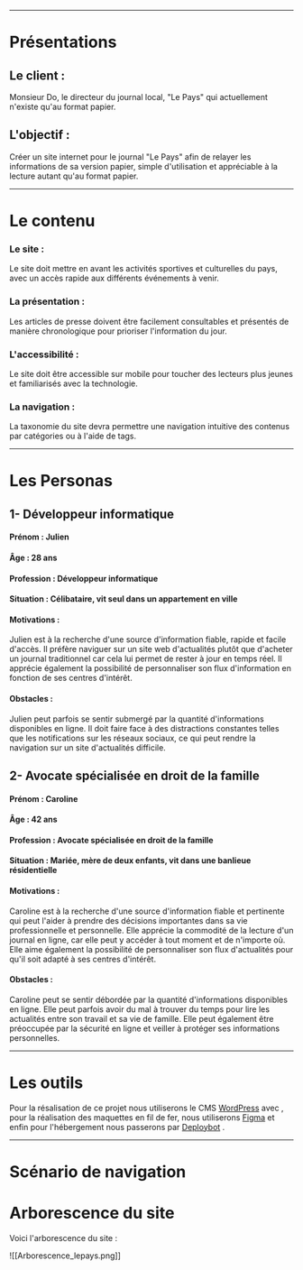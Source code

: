 
----
# Présentations

## Le client : 
Monsieur Do, le directeur du journal local, "Le Pays" qui actuellement n'existe qu'au format papier. 

## L'objectif :
Créer un site internet pour le journal "Le Pays" afin de relayer les informations de sa version papier, simple d'utilisation et appréciable à la lecture autant qu'au format papier.

---

# Le contenu

### Le site :
Le site doit mettre en avant les activités sportives et culturelles du pays, avec un accès rapide aux différents événements à venir.

### La présentation : 
Les articles de presse doivent être facilement consultables et présentés de manière chronologique pour prioriser l'information du jour.

### L'accessibilité : 
Le site doit être accessible sur mobile pour toucher des lecteurs plus jeunes et familiarisés avec la technologie.

### La navigation : 
La taxonomie du site devra permettre une navigation intuitive des contenus par catégories ou à l'aide de tags.

---
# Les Personas 

## 1- Développeur informatique
#### Prénom : Julien
#### Âge : 28 ans
#### Profession : Développeur informatique
#### Situation : Célibataire, vit seul dans un appartement en ville
#### Motivations : 
Julien est à la recherche d'une source d'information fiable, rapide et facile d'accès. Il préfère naviguer sur un site web d'actualités plutôt que d'acheter un journal traditionnel car cela lui permet de rester à jour en temps réel. Il apprécie également la possibilité de personnaliser son flux d'information en fonction de ses centres d'intérêt.
#### Obstacles : 
Julien peut parfois se sentir submergé par la quantité d'informations disponibles en ligne. Il doit faire face à des distractions constantes telles que les notifications sur les réseaux sociaux, ce qui peut rendre la navigation sur un site d'actualités difficile.


## 2- Avocate spécialisée en droit de la famille

#### Prénom : Caroline
#### Âge : 42 ans
#### Profession : Avocate spécialisée en droit de la famille
#### Situation : Mariée, mère de deux enfants, vit dans une banlieue résidentielle
#### Motivations : 
Caroline est à la recherche d'une source d'information fiable et pertinente qui peut l'aider à prendre des décisions importantes dans sa vie professionnelle et personnelle. Elle apprécie la commodité de la lecture d'un journal en ligne, car elle peut y accéder à tout moment et de n'importe où. Elle aime également la possibilité de personnaliser son flux d'actualités pour qu'il soit adapté à ses centres d'intérêt.
#### Obstacles : 
Caroline peut se sentir débordée par la quantité d'informations disponibles en ligne. Elle peut parfois avoir du mal à trouver du temps pour lire les actualités entre son travail et sa vie de famille. Elle peut également être préoccupée par la sécurité en ligne et veiller à protéger ses informations personnelles.

----

# Les outils 

Pour la résalisation de ce projet nous utiliserons le CMS [WordPress](https://wordpress.com) avec , pour la réalisation des maquettes en fil de fer, nous utiliserons [Figma](https://figma.com) et enfin pour l'hébergement nous passerons par [Deploybot](https://deploybot.com/) .

---

# Scénario de navigation

# Arborescence du site

Voici l'arborescence du site :

![[Arborescence_lepays.png]]
